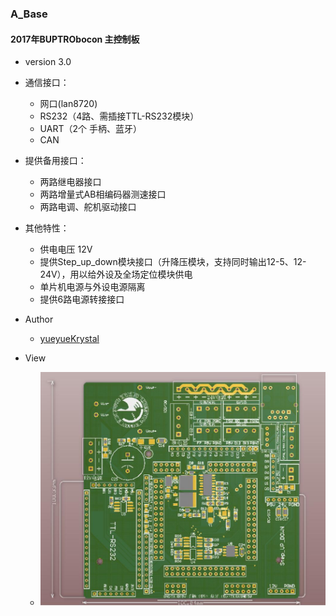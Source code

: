 
### A_Base

#### 2017年BUPTRObocon 主控制板

- version 3.0

- 通信接口：
	- 网口(lan8720)
	- RS232（4路、需插接TTL-RS232模块）
	- UART（2个 手柄、蓝牙）
	- CAN

- 提供备用接口：
	- 两路继电器接口
	- 两路增量式AB相编码器测速接口
	- 两路电调、舵机驱动接口

- 其他特性：
	- 供电电压 12V
	- 提供Step_up_down模块接口（升降压模块，支持同时输出12-5、12-24V），用以给外设及全场定位模块供电
	- 单片机电源与外设电源隔离
	- 提供6路电源转接接口

- Author 
	- [yueyueKrystal](https://github.com/yueyueKrystal)
	
- View
	- ![view](https://raw.githubusercontent.com/BUPTRobocon/A_Base/master/view.jpg)
	